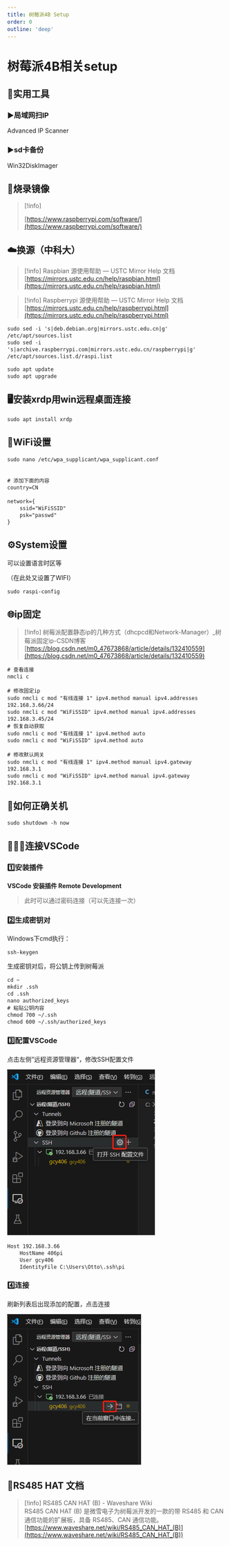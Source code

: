 ```yaml
---
title: 树莓派4B Setup
order: 0
outline: 'deep'
---
```


# 树莓派4B相关setup

## 🧰实用工具

### ▶️局域网扫IP

Advanced IP Scanner

### ▶️sd卡备份

Win32DiskImager

  

## 💽烧录镜像

> [!info]  
>  
> [https://www.raspberrypi.com/software/](https://www.raspberrypi.com/software/)  

  

## ☁️换源（中科大）

> [!info] Raspbian 源使用帮助 — USTC Mirror Help 文档  
> [https://mirrors.ustc.edu.cn/help/raspbian.html](https://mirrors.ustc.edu.cn/help/raspbian.html)  

> [!info] Raspberrypi 源使用帮助 — USTC Mirror Help 文档  
> [https://mirrors.ustc.edu.cn/help/raspberrypi.html](https://mirrors.ustc.edu.cn/help/raspberrypi.html)  

```Shell
sudo sed -i 's|deb.debian.org|mirrors.ustc.edu.cn|g' /etc/apt/sources.list
sudo sed -i 's|archive.raspberrypi.com|mirrors.ustc.edu.cn/raspberrypi|g' /etc/apt/sources.list.d/raspi.list
```

```Shell
sudo apt update
sudo apt upgrade
```

  

## 🖥️安装xrdp用win远程桌面连接

```Shell
sudo apt install xrdp
```

  

## 📶WiFi设置

```Shell
sudo nano /etc/wpa_supplicant/wpa_supplicant.conf


# 添加下面的内容
country=CN

network={
    ssid="WiFiSSID"
    psk="passwd"
}
```

  

## ⚙️System设置

可以设置语言时区等

（在此处又设置了WIFI）

```Shell
sudo raspi-config
```

  

## 🌐ip固定

> [!info] 树莓派配置静态ip的几种方式（dhcpcd和Network-Manager）_树莓派固定ip-CSDN博客  
> [https://blog.csdn.net/m0_47673868/article/details/132410559](https://blog.csdn.net/m0_47673868/article/details/132410559)  

```Shell
# 查看连接
nmcli c

# 修改固定ip
sudo nmcli c mod "有线连接 1" ipv4.method manual ipv4.addresses 192.168.3.66/24
sudo nmcli c mod "WiFiSSID" ipv4.method manual ipv4.addresses 192.168.3.45/24
# 恢复自动获取
sudo nmcli c mod "有线连接 1" ipv4.method auto
sudo nmcli c mod "WiFiSSID" ipv4.method auto

# 修改默认网关
sudo nmcli c mod "有线连接 1" ipv4.method manual ipv4.gateway 192.168.3.1
sudo nmcli c mod "WiFiSSID" ipv4.method manual ipv4.gateway 192.168.3.1
```

  

## 🔌如何正确关机

```Shell
sudo shutdown -h now
```

  

## 🧑🏻‍💻连接VSCode

### 1️⃣安装插件

**VSCode 安装插件 Remote Development**

> 此时可以通过密码连接（可以先连接一次）

  

### 2️⃣生成密钥对

Windows下cmd执行：

```Shell
ssh-keygen
```

生成密钥对后，将公钥上传到树莓派

```Shell
cd ~
mkdir .ssh
cd .ssh
nano authorized_keys
# 粘贴公钥内容
chmod 700 ~/.ssh
chmod 600 ~/.ssh/authorized_keys
```

  

### 3️⃣配置VSCode

点击左侧”远程资源管理器“，修改SSH配置文件

![alt text](imgs/pi4b/image.png)

```Shell
Host 192.168.3.66
    HostName 406pi
    User gcy406
    IdentityFile C:\Users\Otto\.ssh\pi
```

  

### 4️⃣连接

刷新列表后出现添加的配置，点击连接

![alt text](<imgs/pi4b/image-1.png>)





## 📖RS485 HAT 文档

> [!info] RS485 CAN HAT (B) - Waveshare Wiki  
> RS485 CAN HAT (B) 是微雪电子为树莓派开发的一款的带 RS485 和 CAN 通信功能的扩展板，具备 RS485、CAN 通信功能。  
> [https://www.waveshare.net/wiki/RS485_CAN_HAT_(B)](https://www.waveshare.net/wiki/RS485_CAN_HAT_(B))

